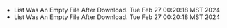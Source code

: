 *  List Was An Empty File After Download. Tue Feb 27 00:20:18 MST 2024
*  List Was An Empty File After Download. Tue Feb 27 00:20:18 MST 2024
